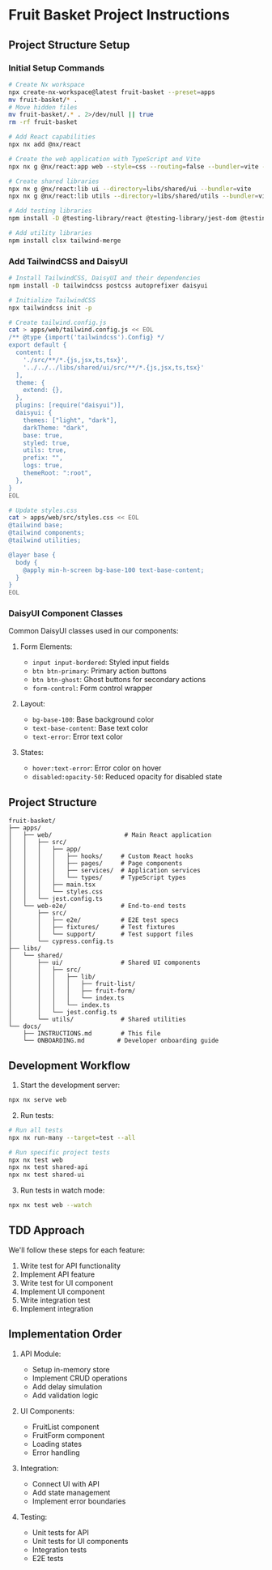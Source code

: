 # Fruit Basket Project Instructions

## Project Structure Setup

### Initial Setup Commands
```sh
# Create Nx workspace
npx create-nx-workspace@latest fruit-basket --preset=apps
mv fruit-basket/* .
# Move hidden files
mv fruit-basket/.* . 2>/dev/null || true
rm -rf fruit-basket

# Add React capabilities
npx nx add @nx/react

# Create the web application with TypeScript and Vite
npx nx g @nx/react:app web --style=css --routing=false --bundler=vite --js=false --typescript

# Create shared libraries
npx nx g @nx/react:lib ui --directory=libs/shared/ui --bundler=vite
npx nx g @nx/react:lib utils --directory=libs/shared/utils --bundler=vite

# Add testing libraries
npm install -D @testing-library/react @testing-library/jest-dom @testing-library/user-event msw

# Add utility libraries
npm install clsx tailwind-merge
```

### Add TailwindCSS and DaisyUI
```sh
# Install TailwindCSS, DaisyUI and their dependencies
npm install -D tailwindcss postcss autoprefixer daisyui

# Initialize TailwindCSS
npx tailwindcss init -p

# Create tailwind.config.js
cat > apps/web/tailwind.config.js << EOL
/** @type {import('tailwindcss').Config} */
export default {
  content: [
    './src/**/*.{js,jsx,ts,tsx}',
    '../../../libs/shared/ui/src/**/*.{js,jsx,ts,tsx}'
  ],
  theme: {
    extend: {},
  },
  plugins: [require("daisyui")],
  daisyui: {
    themes: ["light", "dark"],
    darkTheme: "dark",
    base: true,
    styled: true,
    utils: true,
    prefix: "",
    logs: true,
    themeRoot: ":root",
  },
}
EOL

# Update styles.css
cat > apps/web/src/styles.css << EOL
@tailwind base;
@tailwind components;
@tailwind utilities;

@layer base {
  body {
    @apply min-h-screen bg-base-100 text-base-content;
  }
}
EOL
```

### DaisyUI Component Classes

Common DaisyUI classes used in our components:

1. Form Elements:
   - `input input-bordered`: Styled input fields
   - `btn btn-primary`: Primary action buttons
   - `btn btn-ghost`: Ghost buttons for secondary actions
   - `form-control`: Form control wrapper

2. Layout:
   - `bg-base-100`: Base background color
   - `text-base-content`: Base text color
   - `text-error`: Error text color

3. States:
   - `hover:text-error`: Error color on hover
   - `disabled:opacity-50`: Reduced opacity for disabled state

## Project Structure

```
fruit-basket/
├── apps/
│   ├── web/                    # Main React application
│   │   ├── src/
│   │   │   ├── app/
│   │   │   │   ├── hooks/     # Custom React hooks
│   │   │   │   ├── pages/     # Page components
│   │   │   │   ├── services/  # Application services
│   │   │   │   └── types/     # TypeScript types
│   │   │   ├── main.tsx
│   │   │   └── styles.css
│   │   └── jest.config.ts
│   └── web-e2e/               # End-to-end tests
│       ├── src/
│       │   ├── e2e/           # E2E test specs
│       │   ├── fixtures/      # Test fixtures
│       │   └── support/       # Test support files
│       └── cypress.config.ts
├── libs/
│   └── shared/
│       ├── ui/                # Shared UI components
│       │   ├── src/
│       │   │   ├── lib/
│       │   │   │   ├── fruit-list/
│       │   │   │   ├── fruit-form/
│       │   │   │   └── index.ts
│       │   │   └── index.ts
│       │   └── jest.config.ts
│       └── utils/             # Shared utilities
└── docs/
    ├── INSTRUCTIONS.md        # This file
    └── ONBOARDING.md         # Developer onboarding guide

```

## Development Workflow

1. Start the development server:
```sh
npx nx serve web
```

2. Run tests:
```sh
# Run all tests
npx nx run-many --target=test --all

# Run specific project tests
npx nx test web
npx nx test shared-api
npx nx test shared-ui
```

3. Run tests in watch mode:
```sh
npx nx test web --watch
```

## TDD Approach

We'll follow these steps for each feature:

1. Write test for API functionality
2. Implement API feature
3. Write test for UI component
4. Implement UI component
5. Write integration test
6. Implement integration

## Implementation Order

1. API Module:
   - Setup in-memory store
   - Implement CRUD operations
   - Add delay simulation
   - Add validation logic

2. UI Components:
   - FruitList component
   - FruitForm component
   - Loading states
   - Error handling

3. Integration:
   - Connect UI with API
   - Add state management
   - Implement error boundaries

4. Testing:
   - Unit tests for API
   - Unit tests for UI components
   - Integration tests
   - E2E tests 